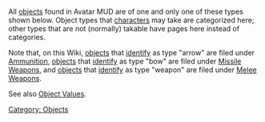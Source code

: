 All [objects](:Category:_Objects.md "wikilink") found in Avatar MUD are
of one and only one of these types shown below. Object types that
[characters](:Category:_Characters.md "wikilink") may take are
categorized here; other types that are not (normally) takable have pages
here instead of categories.

Note that, on this Wiki, [objects](:Category:_Objects.md "wikilink")
that [identify](Identify.md "wikilink") as type "arrow" are filed under
[Ammunition](:Category:_Ammunition.md "wikilink"),
[objects](:Category:_Objects.md "wikilink") that
[identify](Identify.md "wikilink") as type "bow" are filed under
[Missile Weapons](:Category:_Missile_Weapons.md "wikilink"), and
[objects](:Category:_Objects.md "wikilink") that
[identify](Identify.md "wikilink") as type "weapon" are filed under
[Melee Weapons](:Category:_Melee_Weapons.md "wikilink").

See also [Object Values](:Category:_Object_Values.md "wikilink").

[Category: Objects](Category:_Objects "wikilink")
